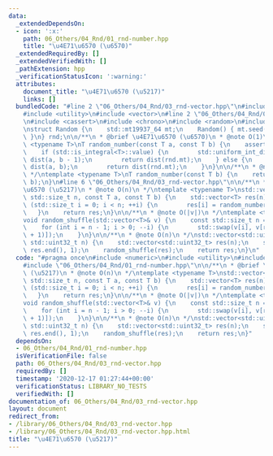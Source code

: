 ```yaml
---
data:
  _extendedDependsOn:
  - icon: ':x:'
    path: 06_Others/04_Rnd/01_rnd-number.hpp
    title: "\u4E71\u6570 (\u6570)"
  _extendedRequiredBy: []
  _extendedVerifiedWith: []
  _pathExtension: hpp
  _verificationStatusIcon: ':warning:'
  attributes:
    document_title: "\u4E71\u6570 (\u5217)"
    links: []
  bundledCode: "#line 2 \"06_Others/04_Rnd/03_rnd-vector.hpp\"\n#include <numeric>\n\
    #include <utility>\n#include <vector>\n#line 2 \"06_Others/04_Rnd/01_rnd-number.hpp\"\
    \n#include <cassert>\n#include <chrono>\n#include <random>\n#include <type_traits>\n\
    \nstruct Random {\n    std::mt19937_64 mt;\n    Random() { mt.seed(std::chrono::steady_clock::now().time_since_epoch().count());\
    \ }\n} rnd;\n\n/**\n * @brief \u4E71\u6570 (\u6570)\n * @note O(1)\n */\ntemplate\
    \ <typename T>\nT random_number(const T a, const T b) {\n    assert(a < b);\n\
    \    if (std::is_integral<T>::value) {\n        std::uniform_int_distribution<T>\
    \ dist(a, b - 1);\n        return dist(rnd.mt);\n    } else {\n        std::uniform_real_distribution<>\
    \ dist(a, b);\n        return dist(rnd.mt);\n    }\n}\n\n/**\n * @note O(1)\n\
    \ */\ntemplate <typename T>\nT random_number(const T b) {\n    return random_number(T(0),\
    \ b);\n}\n#line 6 \"06_Others/04_Rnd/03_rnd-vector.hpp\"\n\n/**\n * @brief \u4E71\
    \u6570 (\u5217)\n * @note O(n)\n */\ntemplate <typename T>\nstd::vector<T> random_vector_number(const\
    \ std::size_t n, const T a, const T b) {\n    std::vector<T> res(n);\n    for\
    \ (std::size_t i = 0; i < n; ++i) {\n        res[i] = random_number(a, b);\n \
    \   }\n    return res;\n}\n\n/**\n * @note O(|v|)\n */\ntemplate <typename T>\n\
    void random_shuffle(std::vector<T>& v) {\n    const std::size_t n = v.size();\n\
    \    for (int i = n - 1; i > 0; --i) {\n        std::swap(v[i], v[random_number(i\
    \ + 1)]);\n    }\n}\n\n/**\n * @note O(n)\n */\nstd::vector<std::uint32_t> random_permutation(const\
    \ std::uint32_t n) {\n    std::vector<std::uint32_t> res(n);\n    std::iota(res.begin(),\
    \ res.end(), 1);\n    random_shuffle(res);\n    return res;\n}\n"
  code: "#pragma once\n#include <numeric>\n#include <utility>\n#include <vector>\n\
    #include \"06_Others/04_Rnd/01_rnd-number.hpp\"\n\n/**\n * @brief \u4E71\u6570\
    \ (\u5217)\n * @note O(n)\n */\ntemplate <typename T>\nstd::vector<T> random_vector_number(const\
    \ std::size_t n, const T a, const T b) {\n    std::vector<T> res(n);\n    for\
    \ (std::size_t i = 0; i < n; ++i) {\n        res[i] = random_number(a, b);\n \
    \   }\n    return res;\n}\n\n/**\n * @note O(|v|)\n */\ntemplate <typename T>\n\
    void random_shuffle(std::vector<T>& v) {\n    const std::size_t n = v.size();\n\
    \    for (int i = n - 1; i > 0; --i) {\n        std::swap(v[i], v[random_number(i\
    \ + 1)]);\n    }\n}\n\n/**\n * @note O(n)\n */\nstd::vector<std::uint32_t> random_permutation(const\
    \ std::uint32_t n) {\n    std::vector<std::uint32_t> res(n);\n    std::iota(res.begin(),\
    \ res.end(), 1);\n    random_shuffle(res);\n    return res;\n}"
  dependsOn:
  - 06_Others/04_Rnd/01_rnd-number.hpp
  isVerificationFile: false
  path: 06_Others/04_Rnd/03_rnd-vector.hpp
  requiredBy: []
  timestamp: '2020-12-17 01:27:44+00:00'
  verificationStatus: LIBRARY_NO_TESTS
  verifiedWith: []
documentation_of: 06_Others/04_Rnd/03_rnd-vector.hpp
layout: document
redirect_from:
- /library/06_Others/04_Rnd/03_rnd-vector.hpp
- /library/06_Others/04_Rnd/03_rnd-vector.hpp.html
title: "\u4E71\u6570 (\u5217)"
---
```

